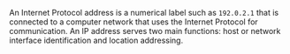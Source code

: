 An Internet Protocol address is a numerical label such as `192.0.2.1` that is connected to a computer network that uses the Internet Protocol for communication. An IP address serves two main functions: host or network interface identification and location addressing.